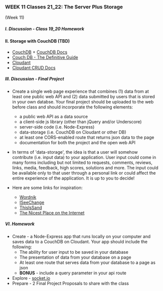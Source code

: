 ### WEEK 11 Classes 21_22: The Server Plus Storage 
(Week 11)

##### I. Discussion - Class 19_20 Homework

#### II. Storage with CouchDB (TBD)
* [CouchDB](http://couchdb.apache.org/) + [CouchDB Docs](http://docs.couchdb.org/en/1.6.1/)
* [Couch DB - The Definitive Guide](http://guide.couchdb.org/editions/1/en/index.html)
* [Cloudant](https://cloudant.com)
* [Cloudant CRUD Docs](https://docs.cloudant.com/tutorials/crud/index.html)

##### III. Discussion - Final Project
* Create a single web page experience that combines (1) data from at least one public web API and (2) data submitted by users that is stored in your own databse. Your final project should be uploaded to the web before class and should incorporate the following elements:
	* a public web API as a data source
	* a client-side js library (other than jQuery and/or Underscore)
	* server-side code (i.e. Node-Express)
	* data-storage (i.e. CouchDB on Cloudant or other DB)
	* at least one CORS-enabled route that returns json data to the page 
	* documentation for both the project and the open web API  	 

* In terms of 'data-storage', the idea is that a user will somehow contribute (i.e. input data) to your application. User input could come in many forms including but not limited to requests, comments, reviews, links, media, feedback, high scores, solutions and more. The input could be available only to that user through a personal link or could affect the entire experience of the application. It is up to you to decide! 

* Here are some links for inspiration:  
	* [Wordnik](https://www.wordnik.com/)
	* [ISeeChange](https://www.iseechange.org/)
	* [ThisIsSand](http://thisissand.com/)
	* [The Nicest Place on the Internet](http://thenicestplaceontheinter.net/)  
    
##### VI. Homework
* Create - a  Node-Express app that runs locally on your computer and saves data to a CouchDB on Cloudant. Your app should include the following:
	* The ability for user input to be saved in your database
	* The presentation of data from your database on a page
	* At least one route that serves data from your database to a page as json
	* **BONUS** - include a query parameter in your api route
* Explore - [socket.io](http://socket.io/)
* Prepare - 2 Final Project Proposals to share with the class

